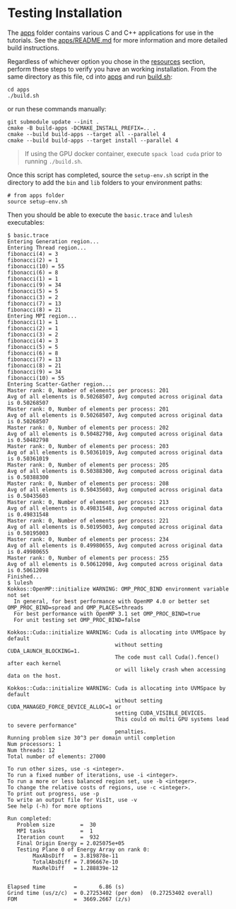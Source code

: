 # Testing Installation

The [apps](apps) folder contains various C and C++ applications for use in the tutorials.
See the [apps/README.md](apps/README.md) for more information and more detailed build instructions.

Regardless of whichever option you chose in the [resources](resources.md) section,
perform these steps to verify you have an working installation.
From the same directory as this file, cd into [apps](apps) and run [build.sh](apps/build.sh):

```console
cd apps
./build.sh
```

or run these commands manually:

```console
git submodule update --init .
cmake -B build-apps -DCMAKE_INSTALL_PREFIX=.. .
cmake --build build-apps --target all --parallel 4
cmake --build build-apps --target install --parallel 4
```

> If using the GPU docker container, execute `spack load cuda` prior to running `./build.sh`.

Once this script has completed, source the `setup-env.sh` script in the directory to add the `bin` and `lib` folders to your environment paths:

```console
# from apps folder
source setup-env.sh
```

Then you should be able to execute the `basic.trace` and `lulesh` executables:

```console
$ basic.trace
Entering Generation region...
Entering Thread region...
fibonacci(4) = 3
fibonacci(2) = 1
fibonacci(10) = 55
fibonacci(6) = 8
fibonacci(1) = 1
fibonacci(9) = 34
fibonacci(5) = 5
fibonacci(3) = 2
fibonacci(7) = 13
fibonacci(8) = 21
Entering MPI region...
fibonacci(1) = 1
fibonacci(2) = 1
fibonacci(3) = 2
fibonacci(4) = 3
fibonacci(5) = 5
fibonacci(6) = 8
fibonacci(7) = 13
fibonacci(8) = 21
fibonacci(9) = 34
fibonacci(10) = 55
Entering Scatter-Gather region...
Master rank: 0, Number of elements per process: 201
Avg of all elements is 0.50268507, Avg computed across original data is 0.50268507
Master rank: 0, Number of elements per process: 201
Avg of all elements is 0.50268507, Avg computed across original data is 0.50268507
Master rank: 0, Number of elements per process: 202
Avg of all elements is 0.50482798, Avg computed across original data is 0.50482798
Master rank: 0, Number of elements per process: 203
Avg of all elements is 0.50361019, Avg computed across original data is 0.50361019
Master rank: 0, Number of elements per process: 205
Avg of all elements is 0.50388300, Avg computed across original data is 0.50388300
Master rank: 0, Number of elements per process: 208
Avg of all elements is 0.50435603, Avg computed across original data is 0.50435603
Master rank: 0, Number of elements per process: 213
Avg of all elements is 0.49831548, Avg computed across original data is 0.49831548
Master rank: 0, Number of elements per process: 221
Avg of all elements is 0.50195003, Avg computed across original data is 0.50195003
Master rank: 0, Number of elements per process: 234
Avg of all elements is 0.49980655, Avg computed across original data is 0.49980655
Master rank: 0, Number of elements per process: 255
Avg of all elements is 0.50612098, Avg computed across original data is 0.50612098
Finished...
$ lulesh
Kokkos::OpenMP::initialize WARNING: OMP_PROC_BIND environment variable not set
  In general, for best performance with OpenMP 4.0 or better set OMP_PROC_BIND=spread and OMP_PLACES=threads
  For best performance with OpenMP 3.1 set OMP_PROC_BIND=true
  For unit testing set OMP_PROC_BIND=false

Kokkos::Cuda::initialize WARNING: Cuda is allocating into UVMSpace by default
                                  without setting CUDA_LAUNCH_BLOCKING=1.
                                  The code must call Cuda().fence() after each kernel
                                  or will likely crash when accessing data on the host.

Kokkos::Cuda::initialize WARNING: Cuda is allocating into UVMSpace by default
                                  without setting CUDA_MANAGED_FORCE_DEVICE_ALLOC=1 or
                                  setting CUDA_VISIBLE_DEVICES.
                                  This could on multi GPU systems lead to severe performance"
                                  penalties.
Running problem size 30^3 per domain until completion
Num processors: 1
Num threads: 12
Total number of elements: 27000

To run other sizes, use -s <integer>.
To run a fixed number of iterations, use -i <integer>.
To run a more or less balanced region set, use -b <integer>.
To change the relative costs of regions, use -c <integer>.
To print out progress, use -p
To write an output file for VisIt, use -v
See help (-h) for more options

Run completed:
   Problem size        =  30
   MPI tasks           =  1
   Iteration count     =  932
   Final Origin Energy = 2.025075e+05
   Testing Plane 0 of Energy Array on rank 0:
        MaxAbsDiff   = 3.819878e-11
        TotalAbsDiff = 7.896667e-10
        MaxRelDiff   = 1.288839e-12


Elapsed time         =       6.86 (s)
Grind time (us/z/c)  = 0.27253402 (per dom)  (0.27253402 overall)
FOM                  =  3669.2667 (z/s)

```
